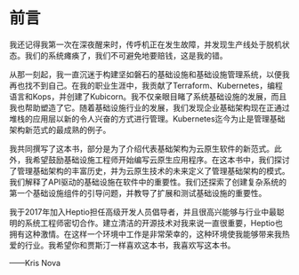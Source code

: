 # 前言

我还记得我第一次在深夜醒来时，传呼机正在发生故障，并发现生产线处于脱机状态。我们的系统瘫痪了，我们不可避免地要赔钱，这是我的错。

从那一刻起，我一直沉迷于构建坚如磐石的基础设施和基础设施管理系统，以便我再也找不到自己。在我的职业生涯中，我贡献了Terraform、Kubernetes，编程语言和Kops，并创建了Kubicorn。我不仅亲眼目睹了系统基础设施的发展，而且我也帮助塑造了它。随着基础设施行业的发展，我们发现企业基础架构现在正通过堆栈的应用层以新的令人兴奋的方式进行管理。Kubernetes迄今为止是管理基础架构新范式的最成熟的例子。

我共同撰写了这本书，部分是为了介绍代表基础架构为云原生软件的新范式。此外，我希望鼓励基础设施工程师开始编写云原生应用程序。在这本书中，我们探讨了管理基础架构的丰富历史，并为云原生技术的未来定义了管理基础架构的模式。我们解释了API驱动的基础设施在软件中的重要性。我们还探索了创建复杂系统的第一个基础设施组件的引导问题，并教导了扩展和测试基础设施的重要性。

我于2017年加入Heptio担任高级开发人员倡导者，并且很高兴能够与行业中最聪明的系统工程师密切合作。建立清洁的开源技术对我来说一直很重要，Heptio也拥有这种激情。在这样一个环境中工作是非常荣幸的，这种环境使我能够带来我热爱的行业。我希望你和贾斯汀一样喜欢这本书，我喜欢写这本书。

——Kris Nova